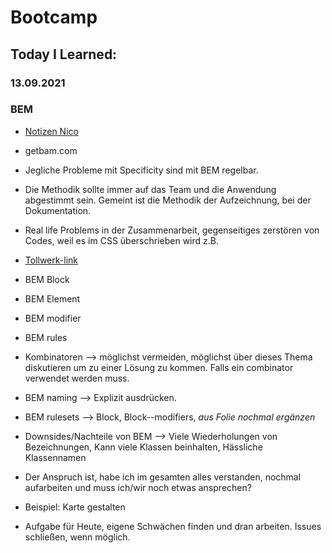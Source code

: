 # Bootcamp
## Today I Learned:
### 13.09.2021

### BEM
- [Notizen Nico]()
- getbam.com
- Jegliche Probleme mit Specificity sind mit BEM regelbar.
- Die Methodik sollte immer auf das Team und die Anwendung abgestimmt sein. Gemeint ist die Methodik der Aufzeichnung, bei der Dokumentation.
- Real life Problems in der Zusammenarbeit, gegenseitiges zerstören von Codes, weil es im CSS überschrieben wird z.B.
- [Tollwerk-link](https://tollwerk.de/)
- BEM Block
- BEM Element
- BEM modifier
- BEM rules
- Kombinatoren --> möglichst vermeiden, möglichst über dieses Thema diskutieren um zu einer Lösung zu kommen. Falls ein combinator verwendet werden muss.
- BEM naming --> Explizit ausdrücken.
- BEM rulesets --> Block, Block--modifiers, *aus Folie nochmal ergänzen*
- Downsides/Nachteile von BEM --> Viele Wiederholungen von Bezeichnungen, Kann viele Klassen beinhalten, Hässliche Klassennamen

- Der Anspruch ist, habe ich im gesamten alles verstanden, nochmal aufarbeiten und muss ich/wir noch etwas ansprechen?
- Beispiel: Karte gestalten
- Aufgabe für Heute, eigene Schwächen finden und dran arbeiten. Issues schließen, wenn möglich.
